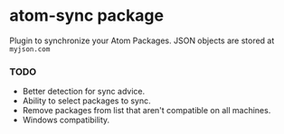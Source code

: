 # atom-sync package

Plugin to synchronize your Atom Packages. JSON objects are stored at `myjson.com`

### TODO
- Better detection for sync advice.
- Ability to select packages to sync.
- Remove packages from list that aren't compatible on all machines.
- Windows compatibility.
